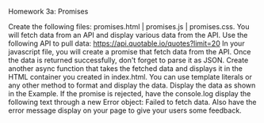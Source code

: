 Homework 3a: Promises

Create the following files:
promises.html |
promises.js |
promises.css.
You will fetch data from an API and display various data from the API. Use the following API to pull data:
https://api.quotable.io/quotes?limit=20
In your javascript file, you will create a promise that fetch data from the API.
Once the data is returned successfully, don't forget to parse it as JSON.
Create another async function that takes the fetched data and displays it in the HTML container you created in index.html. You can use template literals or any other method to format and display the data.
Display the data as shown in the Example.
If the promise is rejected, have the console.log display the following text through a new Error object: Failed to fetch data. Also have the error message display on your page to give your users some feedback. 

